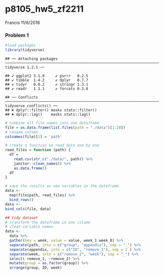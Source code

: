 p8105\_hw5\_zf2211
================
Francis
11/6/2018

### Problem 1

``` r
#load packages
library(tidyverse)
```

    ## ── Attaching packages ───────────────────────────────────────────────────────────────────────── tidyverse 1.2.1 ──

    ## ✔ ggplot2 3.1.0     ✔ purrr   0.2.5
    ## ✔ tibble  1.4.2     ✔ dplyr   0.7.7
    ## ✔ tidyr   0.8.2     ✔ stringr 1.3.1
    ## ✔ readr   1.1.1     ✔ forcats 0.3.0

    ## ── Conflicts ──────────────────────────────────────────────────────────────────────────── tidyverse_conflicts() ──
    ## ✖ dplyr::filter() masks stats::filter()
    ## ✖ dplyr::lag()    masks stats::lag()

``` r
# conbine all file names into one dataframe
file = as.data.frame(list.files(path = "./data")[1:20]) 
# rename column
colnames(file)[1] = 'path'
```

``` r
# create a function to read data one by one 
read_files = function (path) {
  df = 
    read.csv(str_c("./data/", path)) %>% 
    janitor::clean_names() %>% 
    as.data.frame()
  df
}
```

``` r
# save the results as new variables in the dataframe
data <- 
  map(file$path, read_files) %>% 
  bind_rows()
data <- 
bind_cols(file, data)
```

``` r
## tidy dataset
# transform the dataframe in one colume
# clean variable names
data <-  
  data %>% 
  gather(key = week, value = value, week_1:week_8) %>% 
  separate(path, into = c("group", "appendix"), sep = "_") %>% 
  separate(appendix, into = c("ID", "remove_1"), sep = 2 ) %>% 
  separate(week, into = c("remove_2", "week"), sep = "_") %>% 
  select(-remove_1, -remove_2) %>% 
  mutate(group = as.factor(group)) %>% 
  arrange(group, ID, week)
```
